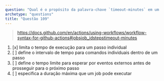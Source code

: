 ```yaml
---
question: "Qual é o propósito da palavra-chave `timeout-minutes` em um passo?"
archetype: "questions"
title: "Questão 109"
---
```



> https://docs.github.com/en/actions/using-workflows/workflow-syntax-for-github-actions#jobsjob_idstepstimeout-minutes
1. [x] limita o tempo de execução para um passo individual
1. [ ] define o intervalo de tempo para comandos individuais dentro de um passo
1. [ ] define o tempo limite para esperar por eventos externos antes de prosseguir para o próximo passo
1. [ ] especifica a duração máxima que um job pode executar
